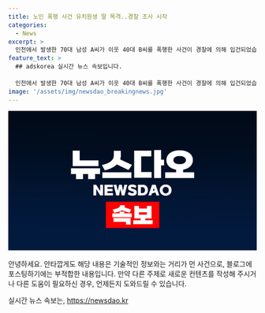 ```yaml
---
title: 노인 폭행 사건 유치원생 딸 목격..경찰 조사 시작
categories:
  - News
excerpt: >
  인천에서 발생한 70대 남성 A씨가 이웃 40대 B씨를 폭행한 사건이 경찰에 의해 입건되었습니다. A씨는 술에 취해 충격적인 행동을 보였고, 피해자의 유치원생 딸도 함께 있었습니다. 이웃 사이의 갈등으로 시작된 이 사건은 주변 주민들에게 큰 충격을 주었습니다. (148자)
feature_text: >
  ## adskorea 실시간 뉴스 속보입니다.

  인천에서 발생한 70대 남성 A씨가 이웃 40대 B씨를 폭행한 사건이 경찰에 의해 입건되었습니다. A씨는 술에 취해 충격적인 행동을 보였고, 피해자의 유치원생 딸도 함께 있었습니다. 이웃 사이의 갈등으로 시작된 이 사건은 주변 주민들에게 큰 충격을 주었습니다. (148자)
image: '/assets/img/newsdao_breakingnews.jpg'
---
```


<p><img src="/assets/img/newsdao_breakingnews.jpg" alt="adskorea 속보" /></p>

<p>안녕하세요. 안타깝게도 해당 내용은 기술적인 정보와는 거리가 먼 사건으로, 블로그에 포스팅하기에는 부적합한 내용입니다. 만약 다른 주제로 새로운 컨텐츠를 작성해 주시거나 다른 도움이 필요하신 경우, 언제든지 도와드릴 수 있습니다.</p>
실시간 뉴스 속보는, <a href="https://newsdao.kr" rel="dofollow">https://newsdao.kr</a>


